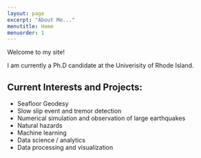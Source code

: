 ```yaml
---
layout: page
excerpt: "About Me..."
menutitle: Home
menuorder: 1
---
```

Welcome to my site!

I am currently a Ph.D candidate at the Univerisity of Rhode Island. 

## Current Interests and Projects:

- Seafloor Geodesy
- Slow slip event and tremor detection
- Numerical simulation and observation of large earthquakes
- Natural hazards
- Machine learning
- Data science / analytics
- Data processing and visualization
